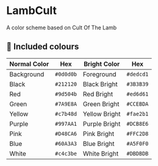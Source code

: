 # LambCult

A color scheme based on Cult Of The Lamb

## 🐑 Included colours

| Normal Color | Hex       | Bright Color  | Hex       |
| ------------ | --------- | ------------- | --------- |
| Background   | `#0d0d0b` | Foreground    | `#dedcd1` |
| Black        | `#212120` | Black Bright  | `#3B3B39` |
| Red          | `#9d504b` | Red Bright    | `#ed6d61` |
| Green        | `#7A9E8A` | Green Bright  | `#CCEBDA` |
| Yellow       | `#c7b48d` | Yellow Bright | `#fae2b1` |
| Purple       | `#997AA1` | Purple Bright | `#DCB8E6` |
| Pink         | `#D48CA6` | Pink Bright   | `#FFC2D8` |
| Blue         | `#60A3A3` | Blue Bright   | `#A5F0F0` |
| White        | `#c4c3be` | White Bright  | `#DBDBDB` |
